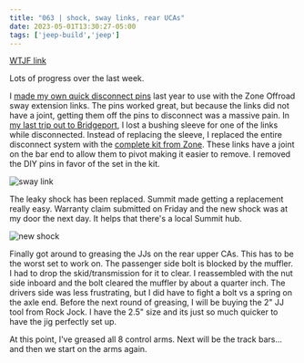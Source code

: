 ```yaml
---
title: "063 | shock, sway links, rear UCAs"
date: 2023-05-01T13:30:27-05:00
tags: ['jeep-build','jeep']
---
```

[WTJF link]()

Lots of progress over the last week. 

I [made my own quick disconnect pins](../031) last year to use with the Zone Offroad sway extension links. The pins worked great, but because the links did not have a joint, getting them off the pins to disconnect was a massive pain. In [my last trip out to Bridgeport](../060), I lost a bushing sleeve for one of the links while disconnected. Instead of replacing the sleeve, I replaced the entire disconnect system with the [complete kit from Zone](https://zoneoffroad.com/products/disconnecting-sway-bar-links-1997-2006-jeep-wrangler-tj). These links have a joint on the bar end to allow them to pivot making it easier to remove. I removed the DIY pins in favor of the set in the kit. 

![sway link](../img/063_swaylinks.jpg)

The leaky shock has been replaced. Summit made getting a replacement really easy. Warranty claim submitted on Friday and the new shock was at my door the next day. It helps that there's a local Summit hub.

![new shock](../img/063_shock.jpg)

Finally got around to greasing the JJs on the rear upper CAs. This has to be the worst set to work on. The passenger side bolt is blocked by the muffler. I had to drop the skid/transmission for it to clear. I reassembled with the nut side inboard and the bolt cleared the muffler by about a quarter inch. The drivers side was less frustrating, but I did have to fight a bolt vs a spring on the axle end. Before the next round of greasing, I will be buying the 2" JJ tool from Rock Jock. I have the 2.5" size and its just so much quicker to have the jig perfectly set up. 

At this point, I've greased all 8 control arms. Next will be the track bars... and then we start on the arms again. 